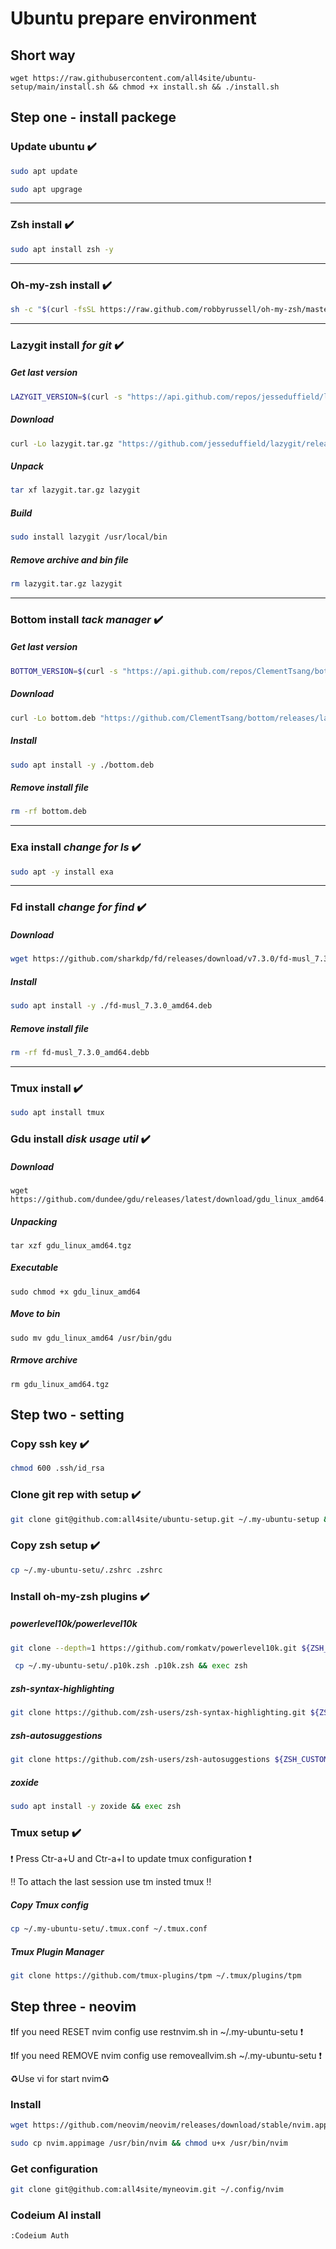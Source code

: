 # Ubuntu prepare environment
## Short way
```
wget https://raw.githubusercontent.com/all4site/ubuntu-setup/main/install.sh && chmod +x install.sh && ./install.sh
```
## Step one - install packege
### Update ubuntu :heavy_check_mark:
```bash
sudo apt update
```
```bash
sudo apt upgrage
```
---

### Zsh install :heavy_check_mark:
```bash
sudo apt install zsh -y
```
---

### Oh-my-zsh install :heavy_check_mark:
```bash
sh -c "$(curl -fsSL https://raw.github.com/robbyrussell/oh-my-zsh/master/tools/install.sh)"
```
---

### Lazygit install *for git* :heavy_check_mark:
##### Get last version 
```bash
LAZYGIT_VERSION=$(curl -s "https://api.github.com/repos/jesseduffield/lazygit/releases/latest" | grep -Po '"tag_name": "v\K[^"]*')
```
##### Download
```bash
curl -Lo lazygit.tar.gz "https://github.com/jesseduffield/lazygit/releases/latest/download/lazygit_${LAZYGIT_VERSION}_Linux_x86_64.tar.gz"
```
##### Unpack
```bash
tar xf lazygit.tar.gz lazygit
```
##### Build
```bash
sudo install lazygit /usr/local/bin
```
##### Remove archive and bin file 
```bash
rm lazygit.tar.gz lazygit
```
---

### Bottom install *tack manager* :heavy_check_mark:
##### Get last version
```bash
BOTTOM_VERSION=$(curl -s "https://api.github.com/repos/ClementTsang/bottom/releases/latest" | grep -Po '"tag_name": "\K[0-9.]+')
```
##### Download
```bash
curl -Lo bottom.deb "https://github.com/ClementTsang/bottom/releases/latest/download/bottom_${BOTTOM_VERSION}_amd64.deb"
```
##### Install
```bash
sudo apt install -y ./bottom.deb
```
##### Remove install file
```bash
rm -rf bottom.deb
```
---

### Exa install *change for ls* :heavy_check_mark:
```bash
sudo apt -y install exa
```
---

### Fd install *change for find* :heavy_check_mark:
##### Download
```bash
wget https://github.com/sharkdp/fd/releases/download/v7.3.0/fd-musl_7.3.0_amd64.deb
```
##### Install
```bash
sudo apt install -y ./fd-musl_7.3.0_amd64.deb
```
##### Remove install file 
```bash
rm -rf fd-musl_7.3.0_amd64.debb
```
---

### Tmux install :heavy_check_mark:
```bash
sudo apt install tmux
```
### Gdu install *disk usage util* :heavy_check_mark:
##### Download
```
wget https://github.com/dundee/gdu/releases/latest/download/gdu_linux_amd64.tgz
```
##### Unpacking
```
tar xzf gdu_linux_amd64.tgz
```
##### Executable
```
sudo chmod +x gdu_linux_amd64
```
##### Move to bin
```
sudo mv gdu_linux_amd64 /usr/bin/gdu
```
##### Rrmove archive
```
rm gdu_linux_amd64.tgz
```

## Step two - setting
### Copy ssh key :heavy_check_mark:
```bash
chmod 600 .ssh/id_rsa
```
### Clone git rep with setup :heavy_check_mark:
```bash
git clone git@github.com:all4site/ubuntu-setup.git ~/.my-ubuntu-setup && chmod u+x removeallnvim.sh resetnvim.sh
```
### Copy zsh setup :heavy_check_mark:
```bash
cp ~/.my-ubuntu-setu/.zshrc .zshrc
```
### Install oh-my-zsh plugins :heavy_check_mark:
##### powerlevel10k/powerlevel10k
```bash
git clone --depth=1 https://github.com/romkatv/powerlevel10k.git ${ZSH_CUSTOM:-$HOME/.oh-my-zsh/custom}/themes/powerlevel10k && exec zsh
```
```bash
 cp ~/.my-ubuntu-setu/.p10k.zsh .p10k.zsh && exec zsh
```
##### zsh-syntax-highlighting
```bash
git clone https://github.com/zsh-users/zsh-syntax-highlighting.git ${ZSH_CUSTOM:-~/.oh-my-zsh/custom}/plugins/zsh-syntax-highlighting && exec zsh
```
##### zsh-autosuggestions
```bash
git clone https://github.com/zsh-users/zsh-autosuggestions ${ZSH_CUSTOM:-~/.oh-my-zsh/custom}/plugins/zsh-autosuggestions && exec zsh
```
##### zoxide
```bash
sudo apt install -y zoxide && exec zsh
```
### Tmux setup :heavy_check_mark:

:exclamation: Press Ctr-a+U and Ctr-a+I to update tmux configuration :exclamation:

:bangbang: To attach the last session use tm insted tmux :bangbang:
##### Copy Tmux config
```bash
cp ~/.my-ubuntu-setu/.tmux.conf ~/.tmux.conf
```
##### Tmux Plugin Manager
```bash
git clone https://github.com/tmux-plugins/tpm ~/.tmux/plugins/tpm
```


## Step three - neovim

:exclamation:If you need RESET nvim config use restnvim.sh in ~/.my-ubuntu-setu :exclamation:

:exclamation:If you need REMOVE nvim config use removeallvim.sh ~/.my-ubuntu-setu :exclamation:

:recycle:Use vi for start nvim:recycle:

### Install
```bash
wget https://github.com/neovim/neovim/releases/download/stable/nvim.appimage && sudo apt install fuse gcc ripgrep
```
```bash
sudo cp nvim.appimage /usr/bin/nvim && chmod u+x /usr/bin/nvim
```
### Get configuration
```bash
git clone git@github.com:all4site/myneovim.git ~/.config/nvim
```
### Codeium AI install
```
:Codeium Auth
```
